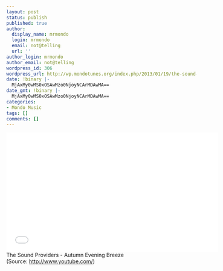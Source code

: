 ```yaml
---
layout: post
status: publish
published: true
author:
  display_name: mrmondo
  login: mrmondo
  email: not@telling
  url: ''
author_login: mrmondo
author_email: not@telling
wordpress_id: 306
wordpress_url: http://wp.mondotunes.org/index.php/2013/01/19/the-sound-providers-autumn-evening-breeze/
date: !binary |-
  MjAxMy0wMS0xOSAwMzo0NjoyNCArMDAwMA==
date_gmt: !binary |-
  MjAxMy0wMS0xOSAwMzo0NjoyNCArMDAwMA==
categories:
- Mondo Music
tags: []
comments: []
---
```

<iframe width="560" height="315" src="//www.youtube.com/embed/-9C6XaYFOz4" frameborder="0"> </iframe>
The Sound Providers - Autumn Evening Breeze
<div class="attribution">(<span>Source:</span> <a href="http://www.youtube.com/">http://www.youtube.com/</a>)</div>
